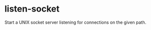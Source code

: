 listen-socket
=============

Start a UNIX socket server listening for connections on the given path.
